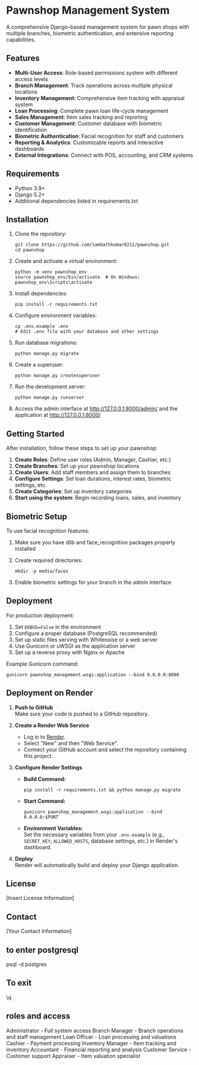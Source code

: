 # Pawnshop Management System

A comprehensive Django-based management system for pawn shops with multiple branches, biometric authentication, and extensive reporting capabilities.

## Features

- **Multi-User Access**: Role-based permissions system with different access levels
- **Branch Management**: Track operations across multiple physical locations
- **Inventory Management**: Comprehensive item tracking with appraisal system
- **Loan Processing**: Complete pawn loan life-cycle management
- **Sales Management**: Item sales tracking and reporting
- **Customer Management**: Customer database with biometric identification
- **Biometric Authentication**: Facial recognition for staff and customers
- **Reporting & Analytics**: Customizable reports and interactive dashboards
- **External Integrations**: Connect with POS, accounting, and CRM systems

## Requirements

- Python 3.9+
- Django 5.2+
- Additional dependencies listed in requirements.txt

## Installation

1. Clone the repository:
   ```
   git clone https://github.com/sambathkumar0212/pawnshop.git
   cd pawnshop
   ```

2. Create and activate a virtual environment:
   ```
   python -m venv pawnshop_env
   source pawnshop_env/bin/activate  # On Windows: pawnshop_env\Scripts\activate
   ```

3. Install dependencies:
   ```
   pip install -r requirements.txt
   ```

4. Configure environment variables:
   ```
   cp .env.example .env
   # Edit .env file with your database and other settings
   ```

5. Run database migrations:
   ```
   python manage.py migrate
   ```

6. Create a superuser:
   ```
   python manage.py createsuperuser
   ```

7. Run the development server:
   ```
   python manage.py runserver
   ```

8. Access the admin interface at http://127.0.0.1:8000/admin/ and the application at http://127.0.0.1:8000/

## Getting Started

After installation, follow these steps to set up your pawnshop:

1. **Create Roles**: Define user roles (Admin, Manager, Cashier, etc.)
2. **Create Branches**: Set up your pawnshop locations
3. **Create Users**: Add staff members and assign them to branches
4. **Configure Settings**: Set loan durations, interest rates, biometric settings, etc.
5. **Create Categories**: Set up inventory categories
6. **Start using the system**: Begin recording loans, sales, and inventory

## Biometric Setup

To use facial recognition features:

1. Make sure you have dlib and face_recognition packages properly installed
2. Create required directories:
   ```
   mkdir -p media/faces
   ```

3. Enable biometric settings for your branch in the admin interface

## Deployment

For production deployment:

1. Set `DEBUG=False` in the environment
2. Configure a proper database (PostgreSQL recommended)
3. Set up static files serving with Whitenoise or a web server
4. Use Gunicorn or uWSGI as the application server
5. Set up a reverse proxy with Nginx or Apache

Example Gunicorn command:
```
gunicorn pawnshop_management.wsgi:application --bind 0.0.0.0:8000
```

## Deployment on Render

1. **Push to GitHub**  
   Make sure your code is pushed to a GitHub repository.

2. **Create a Render Web Service**  
   - Log in to [Render](https://render.com).
   - Select "New" and then "Web Service".
   - Connect your GitHub account and select the repository containing this project.

3. **Configure Render Settings**  
   - **Build Command:**  
     ```
     pip install -r requirements.txt && python manage.py migrate
     ```
   - **Start Command:**  
     ```
     gunicorn pawnshop_management.wsgi:application --bind 0.0.0.0:$PORT
     ```
   - **Environment Variables:**  
     Set the necessary variables from your `.env.example` (e.g., `SECRET_KEY`, `ALLOWED_HOSTS`, database settings, etc.) in Render's dashboard.

4. **Deploy**  
   Render will automatically build and deploy your Django application.  
   

## License

[Insert License Information]

## Contact

[Your Contact Information]


## to enter postgresql
psql -d postgres

## To exit
\q

## roles and access 
Administrator - Full system access
Branch Manager - Branch operations and staff management
Loan Officer - Loan processing and valuations
Cashier - Payment processing
Inventory Manager - Item tracking and inventory
Accountant - Financial reporting and analysis
Customer Service - Customer support
Appraiser - Item valuation specialist
